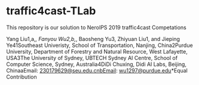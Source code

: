 # traffic4cast-TLab

This repository is our solution to NeroIPS 2019 traffic4cast Competations

Yang Liu1,a,*, Fanyou Wu2,b,*, Baosheng Yu3, Zhiyuan Liu1, and Jieping Ye41Southeast Univeristy, School of Transportation, Nanjing, China2Purdue University, Department of Forestry and Natural Resource, West Lafayette, USA3The University of Sydney, UBTECH Sydney AI Centre, School of Computer Science, Sydney, Australia4DiDi Chuxing, Didi AI Labs, Beijing, ChinaaEmail: 230179629@seu.edu.cnbEmail: wu1297@purdue.edu*Equal Contribution